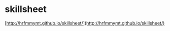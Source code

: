 skillsheet
==========

[http://hrfmmymt.github.io/skillsheet/](http://hrfmmymt.github.io/skillsheet/)
